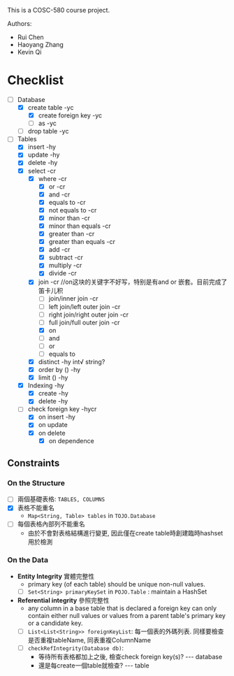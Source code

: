 This is a COSC-580 course project.

Authors:
- Rui Chen
- Haoyang Zhang
- Kevin Qi

# Checklist
- [ ] Database
  - [x] create table -yc
    - [x] create foreign key -yc
    - [ ] as -yc
  - [ ] drop table -yc
- [ ] Tables
  - [x] insert -hy
  - [x] update -hy
  - [x] delete -hy
  - [x] select -cr
    - [x] where -cr
      - [x] or -cr
      - [x] and -cr
      - [x] equals to -cr
      - [x] not equals to -cr
      - [x] minor than -cr
      - [x] minor than equals -cr
      - [x] greater than -cr
      - [x] greater than equals -cr
      - [x] add -cr
      - [x] subtract -cr
      - [x] multiply -cr
      - [x] divide -cr
    - [x] join -cr //on这块的关键字不好写，特别是有and or 嵌套。目前完成了笛卡儿积
      - [ ] join/inner join -cr
      - [ ] left join/left outer join -cr
      - [ ] right join/right outer join -cr
      - [ ] full join/full outer join -cr
      - [x] on
      - [ ] and
      - [ ] or
      - [ ] equals to
    - [x] distinct -hy int√ string?
    - [x] order by () -hy
    - [x] limit () -hy
  - [x] Indexing -hy
    - [x] create -hy
    - [x] delete -hy
  - [ ] check foreign key -hycr
    - [x] on insert -hy
    - [x] on update
    - [x] on delete
      - [x] on dependence
## Constraints
### On the Structure
- [ ] 兩個基礎表格: `TABLES, COLUMNS`
- [X] 表格不能重名
  - `Map<String, Table> tables`  in `TOJO.Database`
- [ ] 每個表格內部列不能重名
  - 由於不會對表格結構進行變更, 因此僅在create table時創建臨時hashset用於檢測

### On the Data
- **Entity Integrity** 實體完整性
  - primary key (of each table) should be unique non-null values.
  - [ ] `Set<String> primaryKeySet` in `POJO.Table` : maintain a HashSet
- **Referential integrity** 參照完整性
  - any column in a base table that is declared a foreign key can only contain either null values or values from a parent table's primary key or a candidate key.
  - [ ] `List<List<String>> foreignKeyList`: 每一個表的外碼列表. 同樣要檢查是否重複tableName, 同表重複ColumnName
  - [ ] `checkRefIntegrity(Database db)`:
    - 等待所有表格都加上之後, 檢查check foreign key(s)? --- database
    - 還是每create一個table就檢查? --- table
